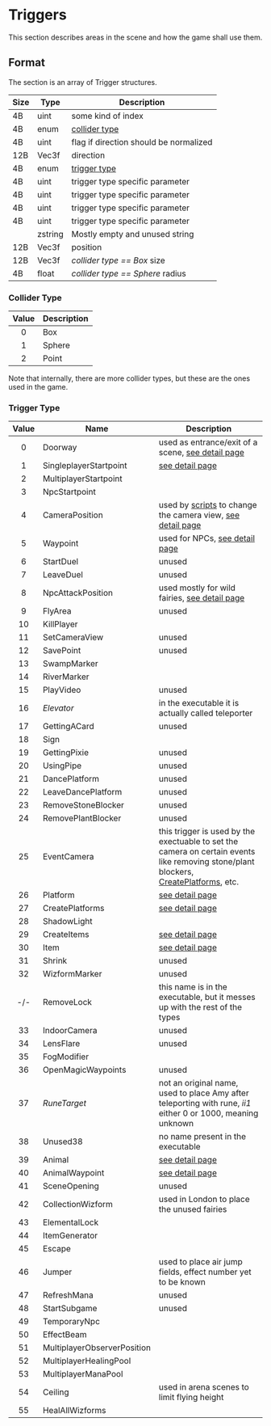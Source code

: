 # Triggers

This section describes areas in the scene and how the game shall use them.

## Format

The section is an array of Trigger structures.

| Size | Type  | Description |
|------|-------|-------------|
|  4B  | uint  | some kind of index |
|  4B  | enum  | [collider type](#collider-type) |
|  4B  | uint  | flag if direction should be normalized |
| 12B  | Vec3f | direction |
|  4B  | enum  | [trigger type](#trigger-type) |
|  4B  | uint  | trigger type specific parameter |
|  4B  | uint  | trigger type specific parameter |
|  4B  | uint  | trigger type specific parameter |
|  4B  | uint  | trigger type specific parameter |
|      |zstring| Mostly empty and unused string |
| 12B  | Vec3f | position |
| 12B  | Vec3f | _collider type == Box_ size |
|  4B  | float | _collider type == Sphere_ radius |

### Collider Type

| Value | Description |
|:-----:|-------------|
|   0   | Box         |
|   1   | Sphere      |
|   2   | Point       |

Note that internally, there are more collider types, but these are the ones used in the game.

### Trigger Type

| Value |        Name        | Description |
|:-----:|--------------------|-------------|
|   0   | Doorway            | used as entrance/exit of a scene, [see detail page](/internal/Triggers#doorway) |
|   1   | SingleplayerStartpoint | [see detail page](/internal/Triggers#singleplayerstartpoint) |
|   2   | MultiplayerStartpoint  |  |
|   3   | NpcStartpoint      |  |
|   4   | CameraPosition     | used by [scripts](/internal/Scripts) to change the camera view, [see detail page](/internal/Triggers#cameraposition) |
|   5   | Waypoint           | used for NPCs, [see detail page](/internal/Triggers#waypoints) |
|   6   | StartDuel          | unused |
|   7   | LeaveDuel          | unused |
|   8   | NpcAttackPosition  | used mostly for wild fairies, [see detail page](/internal/Triggers#npcattackposition) |
|   9   | FlyArea            | unused |
|  10   | KillPlayer         |  |
|  11   | SetCameraView      | unused |
|  12   | SavePoint          | unused |
|  13   | SwampMarker        |  |
|  14   | RiverMarker        |  |
|  15   | PlayVideo          | unused |
|  16   | _Elevator_         | in the executable it is actually called teleporter |
|  17   | GettingACard       | unused |
|  18   | Sign               |  |
|  19   | GettingPixie       | unused |
|  20   | UsingPipe          | unused |
|  21   | DancePlatform      | unused |
|  22   | LeaveDancePlatform | unused |
|  23   | RemoveStoneBlocker | unused |
|  24   | RemovePlantBlocker | unused |
|  25   | EventCamera        | this trigger is used by the exectuable to set the camera on certain events like removing stone/plant blockers, [CreatePlatforms](/internal/Triggers#createplatforms-createitems), etc. |
|  26   | Platform           | [see detail page](/internal/Triggers#platform) |
|  27   | CreatePlatforms    | [see detail page](/internal/Triggers#createplatforms-createitems) |
|  28   | ShadowLight        |  |
|  29   | CreateItems        | [see detail page](/internal/Triggers#createplatforms-createitems) |
|  30   | Item               | [see detail page](/internal/Triggers#item) |
|  31   | Shrink             | unused |
|  32   | WizformMarker      | unused |
|  -/-  | RemoveLock         | this name is in the executable, but it messes up with the rest of the types |
|  33   | IndoorCamera       | unused |
|  34   | LensFlare          | unused |
|  35   | FogModifier        |  |
|  36   | OpenMagicWaypoints | unused |
|  37   | _RuneTarget_       | not an original name, used to place Amy after teleporting with rune, *ii1* either 0 or 1000, meaning unknown |
|  38   | Unused38           | no name present in the executable |
|  39   | Animal             | [see detail page](/internal/Triggers#animal) |
|  40   | AnimalWaypoint     | [see detail page](/internal/Triggers#waypoints) |
|  41   | SceneOpening       | unused |
|  42   | CollectionWizform  | used in London to place the unused fairies |
|  43   | ElementalLock      |  |
|  44   | ItemGenerator      |  |
|  45   | Escape             |  |
|  46   | Jumper             | used to place air jump fields, effect number yet to be known |
|  47   | RefreshMana        | unused |
|  48   | StartSubgame       | unused |
|  49   | TemporaryNpc       |  |
|  50   | EffectBeam         |  |
|  51   | MultiplayerObserverPosition |  |
|  52   | MultiplayerHealingPool      |  |
|  53   | MultiplayerManaPool         |  |
|  54   | Ceiling            | used in arena scenes to limit flying height |
|  55   | HealAllWizforms    |  |
